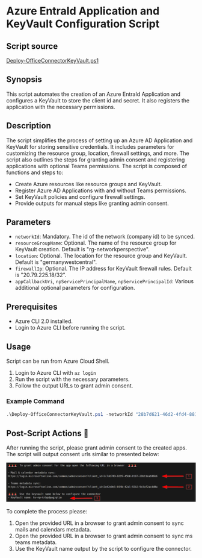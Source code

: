 # Azure EntraId Application and KeyVault Configuration Script

## Script source
[Deploy-OfficeConnectorKeyVault.ps1](../infra/azure/Deploy-OfficeConnectorKeyVault.ps1)

## Synopsis
This script automates the creation of an Azure EntraId Application and configures a KeyVault to store the client id and secret. It also registers the application with the necessary permissions.

## Description
The script simplifies the process of setting up an Azure AD Application and KeyVault for storing sensitive credentials. It includes parameters for customizing the resource group, location, firewall settings, and more. The script also outlines the steps for granting admin consent and registering applications with optional Teams permissions. The script is composed of functions and steps to:

* Create Azure resources like resource groups and KeyVault.
* Register Azure AD Applications with and without Teams permissions.
* Set KeyVault policies and configure firewall settings.
* Provide outputs for manual steps like granting admin consent.

## Parameters

- `networkId`: Mandatory. The id of the network (company id) to be synced.
- `resourceGroupName`: Optional. The name of the resource group for KeyVault creation. Default is "rg-networkperspective".
- `location`: Optional. The location for the resource group and KeyVault. Default is "germanywestcentral".
- `firewallIp`: Optional. The IP address for KeyVault firewall rules. Default is "20.79.225.18/32".
- `appCallbackUri`, `npServicePrincipalName`, `npServicePrincipalId`: Various additional optional parameters for configuration.

## Prerequisites
- Azure CLI 2.0 installed.
- Login to Azure CLI before running the script.

## Usage

Script can be run from Azure Cloud Shell. 

1. Login to Azure CLI with `az login`
2. Run the script with the necessary parameters.
3. Follow the output URLs to grant admin consent.

### Example Command
```powershell
.\Deploy-OfficeConnectorKeyVault.ps1 -networkId "28b7d621-46d2-4fd4-8815-3148eefa8d6c" -resourceGroupName "rg-networkperspective" 
```

## Post-Script Actions 🚨

After running the script, please grant admin consent to the created apps. The script will output consent urls similar to presented below:

![Script sample output](./office365/office365-private-key-vault-auth.png)

To complete the process please:
1. Open the provided URL in a browser to grant admin consent to sync mails and calendars metadata.
2. Open the provided URL in a browser to grant admin consent to sync ms teams metadata.
3. Use the KeyVault name output by the script to configure the connector.
